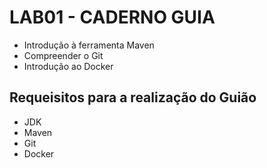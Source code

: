 # LAB01 - CADERNO GUIA

- Introdução à ferramenta Maven
- Compreender o Git
- Introdução ao Docker

## Requeisitos para a realização do Guião
- JDK
- Maven
- Git
- Docker